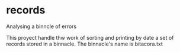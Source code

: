 # records
Analysing a binncle of errors

This proyect handle thw work of sorting and printing by date a set of records stored in a binnacle.
The binnacle's name is bitacora.txt

